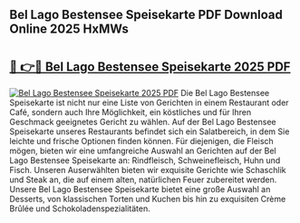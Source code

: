 ## Bel Lago Bestensee Speisekarte PDF Download Online 2025 HxMWs

# <h2><a href="http://gcbson.nevu.top/?p=Bel+Lago+Bestensee+Speisekarte">🔗 👉🔴 Bel Lago Bestensee Speisekarte 2025 PDF</a></h2>

[![Bel Lago Bestensee Speisekarte 2025 PDF](https://i.imgur.com/dBaPXMq.png)](http://gcbson.nevu.top/?p=Bel+Lago+Bestensee+Speisekarte)
Die Bel Lago Bestensee Speisekarte ist nicht nur eine Liste von Gerichten in einem Restaurant oder Café, sondern auch Ihre Möglichkeit, ein köstliches und für Ihren Geschmack geeignetes Gericht zu wählen. Auf der Bel Lago Bestensee Speisekarte unseres Restaurants befindet sich ein Salatbereich, in dem Sie leichte und frische Optionen finden können. Für diejenigen, die Fleisch mögen, bieten wir eine umfangreiche Auswahl an Gerichten auf der Bel Lago Bestensee Speisekarte an: Rindfleisch, Schweinefleisch, Huhn und Fisch. Unseren Auserwählten bieten wir exquisite Gerichte wie Schaschlik und Steak an, die auf einem alten, natürlichen Feuer zubereitet werden. Unsere Bel Lago Bestensee Speisekarte bietet eine große Auswahl an Desserts, von klassischen Torten und Kuchen bis hin zu exquisiten Crème Brûlée und Schokoladenspezialitäten.
